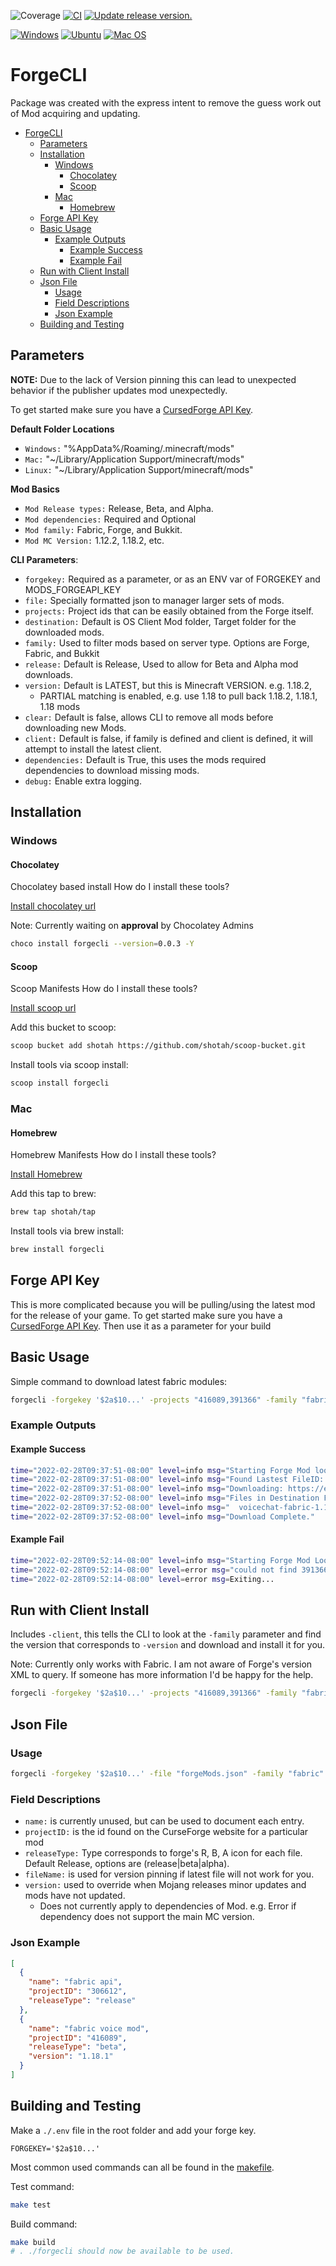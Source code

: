 ![Coverage](https://img.shields.io/badge/Coverage-62.0%25-yellow)
[![CI](https://github.com/shotah/forgecli/workflows/ContinuousIntegration/badge.svg)](https://github.com/shotah/forgecli/actions?query=workflow:ContinuousIntegration)
[![Update release version.](https://github.com/shotah/forgecli/workflows/PublishRelease/badge.svg)](https://github.com/shotah/forgecli/actions?query=workflow:PublishRelease)

[![Windows](https://img.shields.io/badge/Windows-0078D6?logo=windows&logoColor=white)](https://docs.github.com/en/actions/reference/workflow-syntax-for-github-actions#jobsjob_idruns-on)
[![Ubuntu](https://img.shields.io/badge/Ubuntu-E95420?logo=ubuntu&logoColor=white)](https://docs.github.com/en/actions/reference/workflow-syntax-for-github-actions#jobsjob_idruns-on)
[![Mac OS](https://img.shields.io/badge/mac%20os-000000?logo=macos&logoColor=F0F0F0)](https://docs.github.com/en/actions/reference/workflow-syntax-for-github-actions#jobsjob_idruns-on)

# ForgeCLI

Package was created with the express intent to remove the guess work out of Mod acquiring and updating.

<!-- TOC -->

- [ForgeCLI](#forgecli)
  - [Parameters](#parameters)
  - [Installation](#installation)
    - [Windows](#windows)
      - [Chocolatey](#chocolatey)
      - [Scoop](#scoop)
    - [Mac](#mac)
      - [Homebrew](#homebrew)
  - [Forge API Key](#forge-api-key)
  - [Basic Usage](#basic-usage)
    - [Example Outputs](#example-outputs)
      - [Example Success](#example-success)
      - [Example Fail](#example-fail)
  - [Run with Client Install](#run-with-client-install)
  - [Json File](#json-file)
    - [Usage](#usage)
    - [Field Descriptions](#field-descriptions)
    - [Json Example](#json-example)
  - [Building and Testing](#building-and-testing)

<!-- /TOC -->

## Parameters

**NOTE:** Due to the lack of Version pinning this can lead to unexpected behavior if the publisher updates mod unexpectedly.

To get started make sure you have a [CursedForge API Key](https://docs.curseforge.com/#getting-started).

**Default Folder Locations**

- `Windows:` "%AppData%/Roaming/.minecraft/mods"
- `Mac:` "~/Library/Application Support/minecraft/mods"
- `Linux:` "~/Library/Application Support/minecraft/mods"

**Mod Basics**

- `Mod Release types:` Release, Beta, and Alpha.
- `Mod dependencies:` Required and Optional
- `Mod family:` Fabric, Forge, and Bukkit.
- `Mod MC Version:` 1.12.2, 1.18.2, etc.

**CLI Parameters**:

- `forgekey:` Required as a parameter, or as an ENV var of FORGEKEY and MODS_FORGEAPI_KEY
- `file:` Specially formatted json to manager larger sets of mods.
- `projects:` Project ids that can be easily obtained from the Forge itself.
- `destination:` Default is OS Client Mod folder, Target folder for the downloaded mods.
- `family:` Used to filter mods based on server type. Options are Forge, Fabric, and Bukkit
- `release:` Default is Release, Used to allow for Beta and Alpha mod downloads.
- `version:` Default is LATEST, but this is Minecraft VERSION. e.g. 1.18.2,
  - PARTIAL matching is enabled, e.g. use 1.18 to pull back 1.18.2, 1.18.1, 1.18 mods
- `clear:` Default is false, allows CLI to remove all mods before downloading new Mods.
- `client:` Default is false, if family is defined and client is defined, it will attempt to install the latest client.
- `dependencies:` Default is True, this uses the mods required dependencies to download missing mods.
- `debug:` Enable extra logging.

## Installation

### Windows

#### Chocolatey

Chocolatey based install
How do I install these tools?

[Install chocolatey url](https://docs.chocolatey.org/en-us/choco/setup)

Note: Currently waiting on **approval** by Chocolatey Admins

```bash
choco install forgecli --version=0.0.3 -Y
```

#### Scoop

Scoop Manifests
How do I install these tools?

[Install scoop url](https://scoop.sh/)

Add this bucket to scoop:

```bash
scoop bucket add shotah https://github.com/shotah/scoop-bucket.git
```

Install tools via scoop install:

```bash
scoop install forgecli
```

### Mac

#### Homebrew

Homebrew Manifests
How do I install these tools?

[Install Homebrew](https://docs.brew.sh/Installation)

Add this tap to brew:

```bash
brew tap shotah/tap
```

Install tools via brew install:

```bash
brew install forgecli
```

## Forge API Key

This is more complicated because you will be pulling/using the latest mod for the release of your game. To get started make sure you have a [CursedForge API Key](https://docs.curseforge.com/#getting-started). Then use it as a parameter for your build

## Basic Usage

Simple command to download latest fabric modules:

```bash
forgecli -forgekey '$2a$10...' -projects "416089,391366" -family "fabric" -debug
```

### Example Outputs

#### Example Success

```bash
time="2022-02-28T09:37:51-08:00" level=info msg="Starting Forge Mod lookup"
time="2022-02-28T09:37:51-08:00" level=info msg="Found Lastest FileID: 3667363 for Mod: 416089"
time="2022-02-28T09:37:51-08:00" level=info msg="Downloading: https://edge.forgecdn.net/files/3667/363/voicechat-fabric-1.18.2-2.2.24.jar"
time="2022-02-28T09:37:52-08:00" level=info msg="Files in Destination Folder:"
time="2022-02-28T09:37:52-08:00" level=info msg="  voicechat-fabric-1.18.2-2.2.24.jar  "
time="2022-02-28T09:37:52-08:00" level=info msg="Download Complete."
```

#### Example Fail

```bash
time="2022-02-28T09:52:14-08:00" level=info msg="Starting Forge Mod Lookup"
time="2022-02-28T09:52:14-08:00" level=error msg="could not find 391366 for minecraft version: 1.18.2 or family: fabric"
time="2022-02-28T09:52:14-08:00" level=error msg=Exiting...
```

## Run with Client Install

Includes `-client`, this tells the CLI to look at the `-family` parameter and find the version that corresponds to `-version` and download and install it for you.

Note: Currently only works with Fabric. I am not aware of Forge's version XML to query. If someone has more information I'd be happy for the help.

```bash
forgecli -forgekey '$2a$10...' -projects "416089,391366" -family "fabric" -client -debug
```

## Json File

### Usage

```bash
forgecli -forgekey '$2a$10...' -file "forgeMods.json" -family "fabric" -client -dependencies
```

### Field Descriptions

- `name:` is currently unused, but can be used to document each entry.
- `projectID:` is the id found on the CurseForge website for a particular mod
- `releaseType:` Type corresponds to forge's R, B, A icon for each file. Default Release, options are (release|beta|alpha).
- `fileName:` is used for version pinning if latest file will not work for you.
- `version:` used to override when Mojang releases minor updates and mods have not updated.
  - Does not currently apply to dependencies of Mod. e.g. Error if dependency does not support the main MC version.

### Json Example

```json
[
  {
    "name": "fabric api",
    "projectID": "306612",
    "releaseType": "release"
  },
  {
    "name": "fabric voice mod",
    "projectID": "416089",
    "releaseType": "beta",
    "version": "1.18.1"
  }
]
```

## Building and Testing

Make a `./.env` file in the root folder and add your forge key.

```text
FORGEKEY='$2a$10...'
```

Most common used commands can all be found in the [makefile](makefile).

Test command:

```bash
make test
```

Build command:

```bash
make build
# . ./forgecli should now be available to be used.
```
